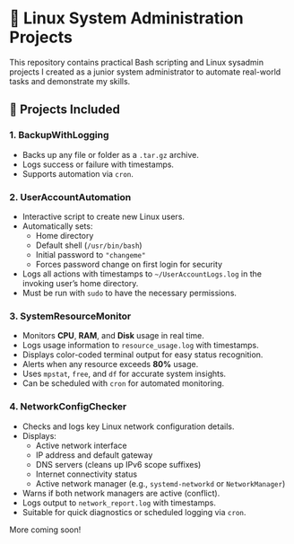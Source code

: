 # 🧰 Linux System Administration Projects

This repository contains practical Bash scripting and Linux sysadmin projects I created as a junior system administrator to automate real-world tasks and demonstrate my skills.

## 📂 Projects Included

### 1. BackupWithLogging
- Backs up any file or folder as a `.tar.gz` archive.
- Logs success or failure with timestamps.
- Supports automation via `cron`.

### 2. UserAccountAutomation
- Interactive script to create new Linux users.
- Automatically sets:
  - Home directory
  - Default shell (`/usr/bin/bash`)
  - Initial password to `"changeme"`
  - Forces password change on first login for security
- Logs all actions with timestamps to `~/UserAccountLogs.log` in the invoking user’s home directory.
- Must be run with `sudo` to have the necessary permissions.

### 3. SystemResourceMonitor
- Monitors **CPU**, **RAM**, and **Disk** usage in real time.
- Logs usage information to `resource_usage.log` with timestamps.
- Displays color-coded terminal output for easy status recognition.
- Alerts when any resource exceeds **80%** usage.
- Uses `mpstat`, `free`, and `df` for accurate system insights.
- Can be scheduled with `cron` for automated monitoring.

### 4. NetworkConfigChecker
- Checks and logs key Linux network configuration details.
- Displays:
  - Active network interface
  - IP address and default gateway
  - DNS servers (cleans up IPv6 scope suffixes)
  - Internet connectivity status
  - Active network manager (e.g., `systemd-networkd` or `NetworkManager`)
- Warns if both network managers are active (conflict).
- Logs output to `network_report.log` with timestamps.
- Suitable for quick diagnostics or scheduled logging via `cron`.

More coming soon!
